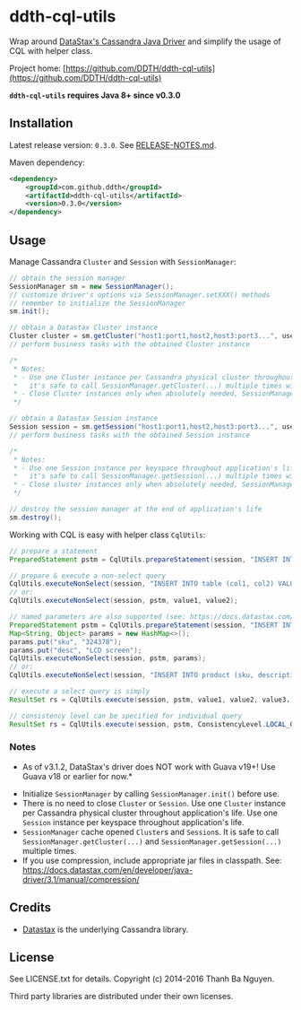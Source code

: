 ddth-cql-utils
==============

Wrap around [DataStax's Cassandra Java Driver](http://docs.datastax.com/en/developer/driver-matrix/doc/javaDrivers.html) and simplify the usage of CQL with helper class.

Project home:
[https://github.com/DDTH/ddth-cql-utils](https://github.com/DDTH/ddth-cql-utils)

**`ddth-cql-utils` requires Java 8+ since v0.3.0**


## Installation ##

Latest release version: `0.3.0`. See [RELEASE-NOTES.md](RELEASE-NOTES.md).

Maven dependency:

```xml
<dependency>
	<groupId>com.github.ddth</groupId>
	<artifactId>ddth-cql-utils</artifactId>
	<version>0.3.0</version>
</dependency>
```


## Usage ##

Manage Cassandra `Cluster` and `Session` with `SessionManager`:

```java
// obtain the session manager
SessionManager sm = new SessionManager();
// customize driver's options via SessionManager.setXXX() methods
// remember to initialize the SessionManager
sm.init(); 

// obtain a Datastax Cluster instance
Cluster cluster = sm.getCluster("host1:port1,host2,host3:port3...", username, password);
// perform business tasks with the obtained Cluster instance

/*
 * Notes:
 * - Use one Cluster instance per Cassandra physical cluster throughout application's life. SessionManager caches Cluster instances so
 *   it's safe to call SessionManager.getCluster(...) multiple times with the same parameters.
 * - Close Cluster instances only when absolutely needed, SessionManager will close open Clusters during SessionManager.destroy() call.
 */

// obtain a Datastax Session instance
Session session = sm.getSession("host1:port1,host2,host3:port3...", username, password, keyspace);
// perform business tasks with the obtained Session instance

/*
 * Notes:
 * - Use one Session instance per keyspace throughout application's life. SessionManager caches Session instances so
 *   it's safe to call SessionManager.getSession(...) multiple times with the same parameters.
 * - Close sluster instances only when absolutely needed, SessionManager will close open Sessions during SessionManager.destroy() call.
 */

// destroy the session manager at the end of application's life
sm.destroy();
```

Working with CQL is easy with helper class `CqlUtils`:

```java
// prepare a statement
PreparedStatement pstm = CqlUtils.prepareStatement(session, "INSERT INTO table (col1, col2) VALUES (?, ?)");

// prepare & execute a non-select query
CqlUtils.executeNonSelect(session, "INSERT INTO table (col1, col2) VALUES (?, ?)", value1, value2);
// or:
CqlUtils.executeNonSelect(session, pstm, value1, value2);

// named parameters are also supported (see: https://docs.datastax.com/en/developer/java-driver/3.1/manual/statements/prepared/)
PreparedStatement pstm = CqlUtils.prepareStatement(session, "INSERT INTO product (sku, description) VALUES (:sku, :desc)");
Map<String, Object> params = new HashMap<>();
params.put("sku", "324378");
params.put("desc", "LCD screen");
CqlUtils.executeNonSelect(session, pstm, params);
// or:
CqlUtils.executeNonSelect(session, "INSERT INTO product (sku, description) VALUES (:sku, :desc)", params);

// execute a select query is simply
ResultSet rs = CqlUtils.execute(session, pstm, value1, value2, value3...);

// consistency level can be specified for individual query
ResultSet rs = CqlUtils.execute(session, pstm, ConsistencyLevel.LOCAL_ONE, params);
```

### Notes ###

* As of v3.1.2, DataStax's driver does NOT work with Guava v19+! Use Guava v18 or earlier for now.*

- Initialize `SessionManager` by calling `SessionManager.init()` before use.
- There is no need to close `Cluster` or `Session`. Use one `Cluster` instance per Cassandra physical cluster
  throughout application's life. Use one `Session` instance per keyspace throughout application's life.
- `SessionManager` cache opened `Cluster`s and `Session`s. It is safe to call `SessionManager.getCluster(...)` and
  `SessionManager.getSession(...)` multiple times.
- If you use compression, include appropriate jar files in classpath. See: https://docs.datastax.com/en/developer/java-driver/3.1/manual/compression/


## Credits ##

- [Datastax](http://docs.datastax.com/en/developer/driver-matrix/doc/javaDrivers.html) is the underlying Cassandra library. 


## License ##

See LICENSE.txt for details. Copyright (c) 2014-2016 Thanh Ba Nguyen.

Third party libraries are distributed under their own licenses.
